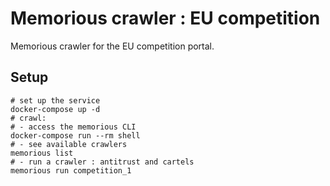 # Memorious crawler : EU competition

Memorious crawler for the EU competition portal.

## Setup

```shell
# set up the service
docker-compose up -d
# crawl:
# - access the memorious CLI
docker-compose run --rm shell
# - see available crawlers
memorious list
# - run a crawler : antitrust and cartels
memorious run competition_1
```
